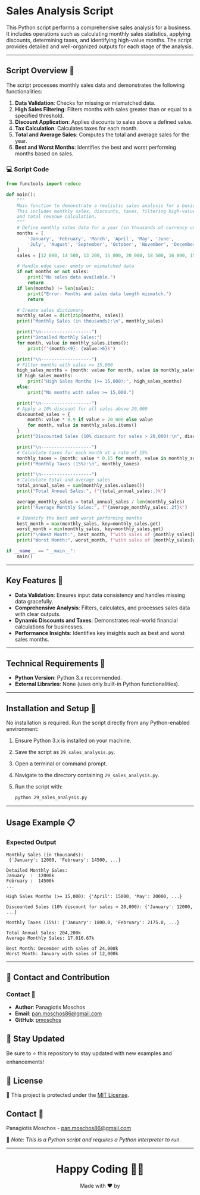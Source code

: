 # Sales Analysis Script

This Python script performs a comprehensive sales analysis for a business. It includes operations such as calculating monthly sales statistics, applying discounts, determining taxes, and identifying high-value months. The script provides detailed and well-organized outputs for each stage of the analysis.

---

## Script Overview 📘

The script processes monthly sales data and demonstrates the following functionalities:

1. **Data Validation**: Checks for missing or mismatched data.
2. **High Sales Filtering**: Filters months with sales greater than or equal to a specified threshold.
3. **Discount Application**: Applies discounts to sales above a defined value.
4. **Tax Calculation**: Calculates taxes for each month.
5. **Total and Average Sales**: Computes the total and average sales for the year.
6. **Best and Worst Months**: Identifies the best and worst performing months based on sales.

### :computer: Script Code

```python
from functools import reduce

def main():
    """
    Main function to demonstrate a realistic sales analysis for a business.
    This includes monthly sales, discounts, taxes, filtering high-value months,
    and total revenue calculation.
    """
    # Define monthly sales data for a year (in thousands of currency units)
    months = [
        'January', 'February', 'March', 'April', 'May', 'June',
        'July', 'August', 'September', 'October', 'November', 'December'
    ]
    sales = [12_000, 14_500, 13_200, 15_000, 20_000, 18_500, 16_000, 15_500, 14_000, 19_000, 22_500, 24_000]

    # Handle edge case: empty or mismatched data
    if not months or not sales:
        print("No sales data available.")
        return
    if len(months) != len(sales):
        print("Error: Months and sales data length mismatch.")
        return

    # Create sales dictionary
    monthly_sales = dict(zip(months, sales))
    print("Monthly Sales (in thousands):\n", monthly_sales)

    print("\n-------------------")
    print("Detailed Monthly Sales:")
    for month, value in monthly_sales.items():
        print(f"{month:<9}: {value:>6}k")

    print("\n-------------------")
    # Filter months with sales >= 15,000
    high_sales_months = {month: value for month, value in monthly_sales.items() if value >= 15_000}
    if high_sales_months:
        print("High Sales Months (>= 15,000):", high_sales_months)
    else:
        print("No months with sales >= 15,000.")

    print("\n-------------------")
    # Apply a 10% discount for all sales above 20,000
    discounted_sales = {
        month: value * 0.9 if value > 20_000 else value
        for month, value in monthly_sales.items()
    }
    print("Discounted Sales (10% discount for sales > 20,000):\n", discounted_sales)

    print("\n-------------------")
    # Calculate taxes for each month at a rate of 15%
    monthly_taxes = {month: value * 0.15 for month, value in monthly_sales.items()}
    print("Monthly Taxes (15%):\n", monthly_taxes)

    print("\n-------------------")
    # Calculate total and average sales
    total_annual_sales = sum(monthly_sales.values())
    print("Total Annual Sales:", f"{total_annual_sales:,}k")

    average_monthly_sales = total_annual_sales / len(monthly_sales)
    print("Average Monthly Sales:", f"{average_monthly_sales:.2f}k")

    # Identify the best and worst performing months
    best_month = max(monthly_sales, key=monthly_sales.get)
    worst_month = min(monthly_sales, key=monthly_sales.get)
    print("\nBest Month:", best_month, f"with sales of {monthly_sales[best_month]:,}k")
    print("Worst Month:", worst_month, f"with sales of {monthly_sales[worst_month]:,}k")

if __name__ == "__main__":
    main()
```

---

## Key Features 🌟

- **Data Validation**: Ensures input data consistency and handles missing data gracefully.
- **Comprehensive Analysis**: Filters, calculates, and processes sales data with clear outputs.
- **Dynamic Discounts and Taxes**: Demonstrates real-world financial calculations for businesses.
- **Performance Insights**: Identifies key insights such as best and worst sales months.

---

## Technical Requirements 🔧

- **Python Version**: Python 3.x recommended.
- **External Libraries**: None (uses only built-in Python functionalities).

---

## Installation and Setup 🚀

No installation is required. Run the script directly from any Python-enabled environment:

1. Ensure Python 3.x is installed on your machine.
2. Save the script as `29_sales_analysis.py`.
3. Open a terminal or command prompt.
4. Navigate to the directory containing `29_sales_analysis.py`.
5. Run the script with:

   ```bash
   python 29_sales_analysis.py
   ```

---

## Usage Example 📋

### Expected Output

```plaintext
Monthly Sales (in thousands):
 {'January': 12000, 'February': 14500, ...}

Detailed Monthly Sales:
January  :  12000k
February :  14500k
...

High Sales Months (>= 15,000): {'April': 15000, 'May': 20000, ...}

Discounted Sales (10% discount for sales > 20,000): {'January': 12000, ...}

Monthly Taxes (15%): {'January': 1800.0, 'February': 2175.0, ...}

Total Annual Sales: 204,200k
Average Monthly Sales: 17,016.67k

Best Month: December with sales of 24,000k
Worst Month: January with sales of 12,000k
```

---

## 📲 Contact and Contribution

### Contact 📧
- **Author**: Panagiotis Moschos
- **Email**: pan.moschos86@gmail.com
- **GitHub**: [pmoschos](https://github.com/pmoschos)

## 📢 Stay Updated

Be sure to ⭐ this repository to stay updated with new examples and enhancements!

## 📄 License
🔐 This project is protected under the [MIT License](https://mit-license.org/).

## Contact 📧
Panagiotis Moschos - pan.moschos86@gmail.com

🔗 *Note: This is a Python script and requires a Python interpreter to run.*

---
<h1 align=center>Happy Coding 👨‍💻 </h1>

<p align="center">
  Made with ❤️ by 
  <a href="https://www.linkedin.com/in/panagiotis-moschos" target="_blank